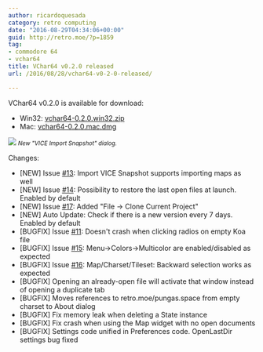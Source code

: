 ```yaml
---
author: ricardoquesada
category: retro computing
date: "2016-08-29T04:34:06+00:00"
guid: http://retro.moe/?p=1859
tag:
- commodore 64
- vchar64
title: VChar64 v0.2.0 released
url: /2016/08/28/vchar64-v0-2-0-released/

---
```


VChar64 v0.2.0 is available for download:

- Win32: [vchar64-0.2.0.win32.zip](https://github.com/ricardoquesada/vchar64/releases/download/0.2.0/vchar64-0.2.0.win32.zip)
- Mac: [vchar64-0.2.0.mac.dmg](https://github.com/ricardoquesada/vchar64/releases/download/0.2.0/vchar64-0.2.0.mac.dmg)

![](https://lh3.googleusercontent.com/tB3Z3gksYisFmrUL1kE4iANPPsqMGaLrwizc-Ysm3SxFTrUseq-lZgAuB7zDTLayAMlguTSSsY9slw=w1192-h1052-no)
<small>*New "VICE Import Snapshot" dialog.*</small>

Changes:

- [NEW] Issue [#13](https://github.com/ricardoquesada/vchar64/issues/13): Import VICE Snapshot supports importing maps as well
- [NEW] Issue [#14](https://github.com/ricardoquesada/vchar64/issues/14 "Add Session concept"):
  Possibility to restore the last open files at launch. Enabled by default
- [NEW] Issue [#17](https://github.com/ricardoquesada/vchar64/issues/17): Added "File -> Clone Current Project"
- [NEW] Auto Update: Check if there is a new version every 7 days. Enabled by
  default
- [BUGFIX] Issue [#11](https://github.com/ricardoquesada/vchar64/issues/11): Doesn't crash when clicking radios on empty Koa file
- [BUGFIX] Issue [#15](https://github.com/ricardoquesada/vchar64/issues/15): Menu->Colors->Multicolor are enabled/disabled as expected
- [BUGFIX] Issue [#16](https://github.com/ricardoquesada/vchar64/issues/16): Map/Charset/Tileset: Backward selection works as expected
- [BUGFIX] Opening an already-open file will activate that window instead of
  opening a duplicate tab
- [BUGFIX] Moves references to retro.moe/pungas.space from empty charset to
  About dialog
- [BUGFIX] Fix memory leak when deleting a State instance
- [BUGFIX] Fix crash when using the Map widget with no open documents
- [BUGFIX] Settings code unified in Preferences code. OpenLastDir settings bug
  fixed
